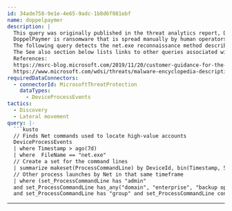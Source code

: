 ```yaml
---
id: 34ade758-9e1e-4e65-9adc-1b8d6f081ebf
name: doppelpaymer
description: |
  This query was originally published in the threat analytics report, Doppelpaymer: More human-operated ransomware. There is also a related blog.
  DoppelPaymer is ransomware that is spread manually by human operators. These operators have exhibited extensive knowledge of system administration and common network security misconfigurations. For example, they may use net.exe to run reconnaissance and find service accounts to target. They often use stolen credentials from over-privileged service accounts to turn off security software, run malicious commands, and spread malware throughout an organization.
  The following query detects the net.exe reconnaissance method described above.
  The See also section below lists links to other queries associated with DoppelPaymer.
  References:
  https://msrc-blog.microsoft.com/2019/11/20/customer-guidance-for-the-dopplepaymer-ransomware/
  https://www.microsoft.com/wdsi/threats/malware-encyclopedia-description?Name=Trojan:Win32/DoppelPaymer!MTB&threatId=-2147205372
requiredDataConnectors:
  - connectorId: MicrosoftThreatProtection
    dataTypes:
      - DeviceProcessEvents
tactics:
  - Discovery
  - Lateral movement
query: |-
  ```kusto
  // Finds Net commands used to locate high-value accounts
  DeviceProcessEvents
  | where Timestamp > ago(7d)
  | where  FileName == "net.exe"
  // Create a set for the command lines
  | summarize makeset(ProcessCommandLine) by DeviceId, bin(Timestamp, 5m)
  // Other process launches by Net in that same timeframe
  | where (set_ProcessCommandLine has "admin"
  and set_ProcessCommandLine has_any("domain", "enterprise", "backup operators"))
  and set_ProcessCommandLine has "group" and set_ProcessCommandLine contains "/do"
  ```
---
```


